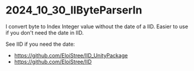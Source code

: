 # 2024_10_30_IIByteParserIn
I convert byte to Index Integer value without the date of a IID. Easier to use if you don't need the date in IID.

See IID if you need the date:
- https://github.com/EloiStree/IID_UnityPackage
- https://github.com/EloiStree/IID
